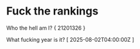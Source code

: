 # Fuck the rankings

Who the hell am I?
{ 21201326 }

What fucking year is it?
[ 2025-08-02T04:00:00Z ]
